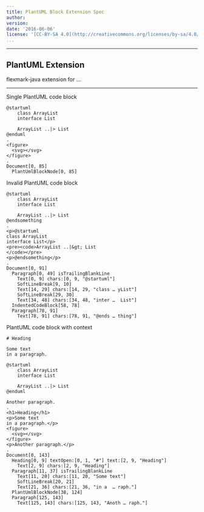 ```yaml
---
title: PlantUML Block Extension Spec
author:
version:
date: '2016-06-06'
license: '[CC-BY-SA 4.0](http://creativecommons.org/licenses/by-sa/4.0/)'
...
```


---

## PlantUML Extension

flexmark-java extension for ...

---

Single PlantUML code block

```````````````````````````````` example PlantUML Block Extension: 1
@startuml
    class ArrayList
    interface List
    
    ArrayList ..|> List
@enduml
.
<figure>
  <svg></svg>
</figure>
.
Document[0, 85]
  PlantUmlBlockNode[0, 85]
````````````````````````````````


Invalid PlantUML code block

```````````````````````````````` example PlantUML Block Extension: 2
@startuml
    class ArrayList
    interface List
    
    ArrayList ..|> List
@endsomething
.
<p>@startuml
class ArrayList
interface List</p>
<pre><code>ArrayList ..|&gt; List
</code></pre>
<p>@endsomething</p>
.
Document[0, 91]
  Paragraph[0, 49] isTrailingBlankLine
    Text[0, 9] chars:[0, 9, "@startuml"]
    SoftLineBreak[9, 10]
    Text[14, 29] chars:[14, 29, "class … yList"]
    SoftLineBreak[29, 30]
    Text[34, 48] chars:[34, 48, "inter …  List"]
  IndentedCodeBlock[58, 78]
  Paragraph[78, 91]
    Text[78, 91] chars:[78, 91, "@ends … thing"]
````````````````````````````````

PlantUML code block with context

```````````````````````````````` example PlantUML Block Extension: 3
# Heading

Some text
in a paragraph.

@startuml
    class ArrayList
    interface List
    
    ArrayList ..|> List
@enduml

Another paragraph.
.
<h1>Heading</h1>
<p>Some text
in a paragraph.</p>
<figure>
  <svg></svg>
</figure>
<p>Another paragraph.</p>
.
Document[0, 143]
  Heading[0, 9] textOpen:[0, 1, "#"] text:[2, 9, "Heading"]
    Text[2, 9] chars:[2, 9, "Heading"]
  Paragraph[11, 37] isTrailingBlankLine
    Text[11, 20] chars:[11, 20, "Some text"]
    SoftLineBreak[20, 21]
    Text[21, 36] chars:[21, 36, "in a  … raph."]
  PlantUmlBlockNode[38, 124]
  Paragraph[125, 143]
    Text[125, 143] chars:[125, 143, "Anoth … raph."]
````````````````````````````````